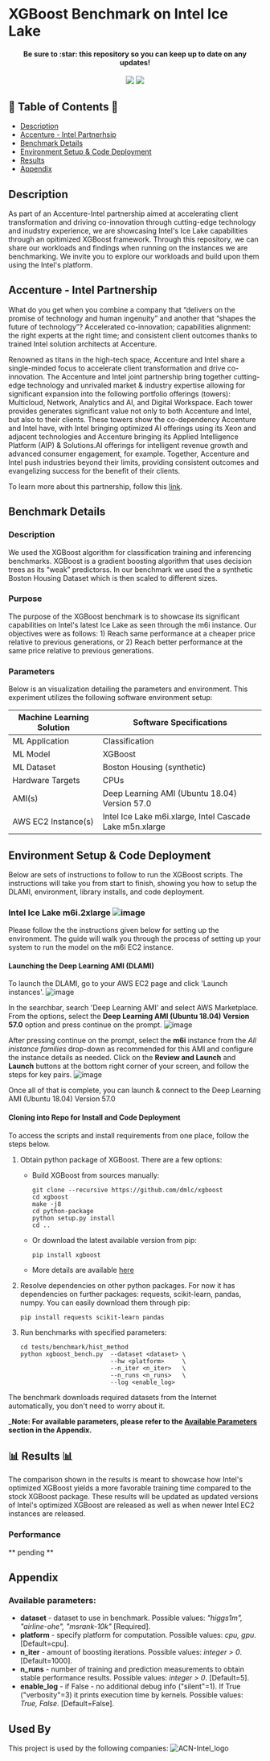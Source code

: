 # XGBoost Benchmark on Intel Ice Lake

<h4 align="center">Be sure to :star: this repository so you can keep up to date on any updates!</h4>
<p align="center">
 <img src ='https://forthebadge.com/images/badges/made-with-python.svg'>
 <img src ='https://forthebadge.com/images/badges/open-source.svg'>
</p>



## 📑 Table of Contents 📑
 - [Description](https://github.com/Accenture-Intel/xgboost_refresh/blob/main/README.md#description)
 - [Accenture - Intel Partnerhsip](https://github.com/Accenture-Intel/xgboost_refresh/blob/main/README.md#accenture---intel-partnership)
 - [Benchmark Details](https://github.com/Accenture-Intel/xgboost_refresh/blob/main/README.md#benchmark-details)
 - [Environment Setup & Code Deployment](https://github.com/Accenture-Intel/xgboost_refresh/blob/main/README.md#environment-setup--code-deployment)
 - [Results](https://github.com/Accenture-Intel/xgboost_refresh/blob/main/README.md#results)
 - [Appendix](https://github.com/Accenture-Intel/xgboost_refresh/blob/main/README.md#appendix)

## Description
As part of an Accenture-Intel partnership aimed at accelerating client transformation and driving co-innovation through cutting-edge technology and inudstry experience, we are showcasing Intel's Ice Lake capabilities through an opitimized XGBoost framework. Through this repository, we can share our workloads and findings when running on the instances we are benchmarking. We invite you to explore our workloads and build upon them using the Intel's platform.

## Accenture - Intel Partnership
What do you get when you combine a company that “delivers on the promise of technology and human ingenuity” and another that “shapes the future of technology”?
Accelerated co-innovation; capabilities alignment: the right experts at the right time; and consistent client outcomes thanks to trained Intel solution architects at Accenture. 

Renowned as titans in the high-tech space, Accenture and Intel share a single-minded focus to accelerate client transformation and drive co-innovation. The Accenture and Intel joint partnership bring together cutting-edge technology and unrivaled market & industry expertise allowing for significant expansion into the following portfolio offerings (towers): Multicloud, Network, Analytics and AI, and Digital Workspace. Each tower provides generates significant value not only to both Accenture and Intel, but also to their clients. These towers show the co-dependency Accenture and Intel have, with Intel bringing optimized AI offerings using its Xeon and adjacent technologies and Accenture bringing its Applied Intelligence Platform (AIP) & Solutions.AI offerings for intelligent revenue growth and advanced consumer engagement, for example. Together, Accenture and Intel push industries beyond their limits, providing consistent outcomes and evangelizing success for the benefit of their clients.

To learn more about this partnership, follow this <a href="https://www.accenture.com/us-en/services/high-tech/alliance-intel/" target="_blank">link</a>.

## Benchmark Details
### Description
We used the XGBoost algorithm for classification training and inferencing benchmarks. XGBoost is a gradient boosting algorithm that uses decision trees as its “weak” predictorss. In our benchmark we used the a synthetic Boston Housing Dataset which is then scaled to different sizes.

### Purpose
The purpose of the XGBoost benchmark is to showcase its significant capabilities on Intel's latest Ice Lake as seen through the m6i instance. Our objectives were as follows: 1) Reach same performance at a cheaper price relative to previous generations, or 2) Reach better performance at the same price relative to previous generations.

### Parameters
Below is an visualization detailing the parameters and environment. This experiment utilizes the following software environment setup:
<div align="center">
 
| Machine Learning Solution | Software Specifications                                   |
| ------------------------- | ----------------------------------------------------------|
| ML Application            | Classification                                            |
| ML Model                  | XGBoost                                                   |
| ML Dataset                | Boston Housing (synthetic)                                |
| Hardware Targets          | CPUs                                                      |
| AMI(s)                    | Deep Learning AMI (Ubuntu 18.04) Version 57.0             |
| AWS EC2 Instance(s)       | Intel Ice Lake m6i.xlarge, Intel Cascade Lake m5n.xlarge |

</div>
 
## Environment Setup & Code Deployment
Below are sets of instructions to follow to run the XGBoost scripts. The instructions will take you from start to finish, showing you how to setup the DLAMI, environment, library installs, and code deployment.

### Intel Ice Lake m6i.2xlarge ![image](http://badges.github.io/stability-badges/dist/stable.svg)
Please follow the the instructions given below for setting up the environment. The guide will walk you through the process of setting up your system to run the model on the m6i EC2 instance.
#### Launching the Deep Learning AMI (DLAMI)
To launch the DLAMI, go to your AWS EC2 page and click 'Launch instances'.
![image](https://user-images.githubusercontent.com/91902558/157768843-a3a73db5-9e01-45c2-ac0b-285fa11d6c46.png)

In the searchbar, search 'Deep Learning AMI' and select AWS Marketplace. From the options, select the **Deep Learning AMI (Ubuntu 18.04) Version 57.0** option and press continue on the prompt.
![image](https://user-images.githubusercontent.com/91902558/157768743-dc568c48-5cc6-4951-b81d-ba24d6f6db55.png)

After pressing continue on the prompt, select the **m6i** instance from the _All inistance families_ drop-down as recommended for this AMI and configure the instance details as needed. Click on the **Review and Launch** and **Launch** buttons at the bottom right corner of your screen, and follow the steps for key pairs.
![image](https://user-images.githubusercontent.com/91902558/157769116-01fc2a0a-4846-479f-b65f-2fe75df3468e.png)

Once all of that is complete, you can launch & connect to the Deep Learning AMI (Ubuntu 18.04) Version 57.0

#### Cloning into Repo for Install and Code Deployment
To access the scripts and install requirements from one place, follow the steps below.

1. Obtain python package of XGBoost. There are a few options:
    - Build XGBoost from sources manually:
        ```
        git clone --recursive https://github.com/dmlc/xgboost
        cd xgboost
        make -j8
        cd python-package
        python setup.py install
        cd ..
        ```
    - Or download the latest available version from pip:
        ```
        pip install xgboost
        ```
    - More details are available [here](https://xgboost.readthedocs.io/en/latest/build.html)

2. Resolve dependencies on other python packages. For now it has dependencies on further packages: requests, scikit-learn, pandas, numpy. You can easily download them through pip:
    ```
    pip install requests scikit-learn pandas
    ```
3. Run benchmarks with specified parameters:
    ```
    cd tests/benchmark/hist_method
    python xgboost_bench.py  --dataset <dataset> \
                             --hw <platform>     \
                             --n_iter <n_iter>   \
                             --n_runs <n_runs>   \
                             --log <enable_log>
    ```

The benchmark downloads required datasets from the Internet automatically, you don't need to worry about it.

___Note: For available parameters, please refer to the [Available Parameters](https://github.com/Accenture-Intel/xgboost_refresh/blob/main/README.md#available-parameters) section in the Appendix.__

## 📊 Results 📊
The comparison shown in the results is meant to showcase how Intel's optimized XGBoost yields a more favorable training time compared to the stock XGBoost package. These results will be updated as updated versions of Intel's optimized XGBoost are released as well as when newer Intel EC2 instances are released.

### Performance
** pending **


## Appendix
### Available parameters:
* **dataset**    - dataset to use in benchmark. Possible values: *"higgs1m", "airline-ohe", "msrank-10k"* [Required].
* **platform**   - specify platform for computation. Possible values: *cpu, gpu*. [Default=cpu].
* **n_iter**     - amount of boosting iterations. Possible values: *integer > 0*. [Default=1000].
* **n_runs**     - number of training and prediction measurements to obtain stable performance results. Possible values: *integer > 0*. [Default=5].
* **enable_log** - if False - no additional debug info ("silent"=1). If True ("verbosity"=3) it prints execution time by kernels. Possible values: *True, False*. [Default=False].

## Used By

This project is used by the following companies:
![ACN-Intel_logo](https://user-images.githubusercontent.com/91902558/157770015-ea092843-c4ee-4fb4-8207-31c0368d718b.png)



